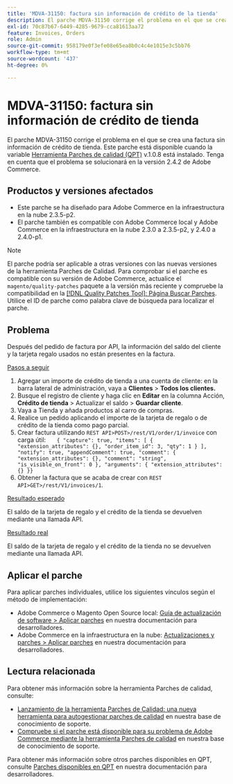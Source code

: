 ```yaml
---
title: 'MDVA-31150: factura sin información de crédito de la tienda'
description: El parche MDVA-31150 corrige el problema en el que se crea una factura sin información de crédito de tienda. Este parche está disponible cuando está instalada la [Quality Patches Tool (QPT)](/help/announcements/adobe-commerce-announcements/magento-quality-patches-released-new-tool-to-self-serve-quality-patches.md) v.1.0.8. Tenga en cuenta que el problema se solucionará en la versión 2.4.2 de Adobe Commerce.
exl-id: 70c87b67-6449-4285-9679-cca81613aa72
feature: Invoices, Orders
role: Admin
source-git-commit: 958179e0f3efe08e65ea8b0c4c4e1015e3c5bb76
workflow-type: tm+mt
source-wordcount: '437'
ht-degree: 0%

---
```


# MDVA-31150: factura sin información de crédito de tienda

El parche MDVA-31150 corrige el problema en el que se crea una factura sin información de crédito de tienda. Este parche está disponible cuando la variable [Herramienta Parches de calidad (QPT)](/help/announcements/adobe-commerce-announcements/magento-quality-patches-released-new-tool-to-self-serve-quality-patches.md) v.1.0.8 está instalado. Tenga en cuenta que el problema se solucionará en la versión 2.4.2 de Adobe Commerce.

## Productos y versiones afectados

* Este parche se ha diseñado para Adobe Commerce en la infraestructura en la nube 2.3.5-p2.
* El parche también es compatible con Adobe Commerce local y Adobe Commerce en la infraestructura en la nube 2.3.0 a 2.3.5-p2, y 2.4.0 a 2.4.0-p1.

>[!NOTE]
>
>El parche podría ser aplicable a otras versiones con las nuevas versiones de la herramienta Parches de Calidad. Para comprobar si el parche es compatible con su versión de Adobe Commerce, actualice el `magento/quality-patches` paquete a la versión más reciente y compruebe la compatibilidad en la [[!DNL Quality Patches Tool]: Página Buscar Parches](https://devdocs.magento.com/quality-patches/tool.html#patch-grid). Utilice el ID de parche como palabra clave de búsqueda para localizar el parche.

## Problema

Después del pedido de factura por API, la información del saldo del cliente y la tarjeta regalo usados no están presentes en la factura.

<u>Pasos a seguir</u>

1. Agregar un importe de crédito de tienda a una cuenta de cliente: en la barra lateral de administración, vaya a **Clientes** > **Todos los clientes.**
1. Busque el registro de cliente y haga clic en **Editar** en la columna Acción, **Crédito de tienda** > Actualizar el saldo > **Guardar cliente**.
1. Vaya a Tienda y añada productos al carro de compras.
1. Realice un pedido aplicando el importe de la tarjeta de regalo o de crédito de la tienda como pago parcial.
1. Crear factura utilizando `REST API>POST>/rest/V1/order/1/invoice` con carga útil:    ```    { "capture": true, "items": [ { "extension_attributes": {}, "order_item_id": 3, "qty": 1 } ], "notify": true, "appendComment": true, "comment": { "extension_attributes": {}, "comment": "string", "is_visible_on_front": 0 }, "arguments": { "extension_attributes": {} }}    ```
1. Obtener la factura que se acaba de crear con `REST API>GET>/rest/V1/invoices/1`.

<u>Resultado esperado</u>

El saldo de la tarjeta de regalo y el crédito de la tienda se devuelven mediante una llamada API.

<u>Resultado real</u>

El saldo de la tarjeta de regalo y el crédito de la tienda no se devuelven mediante una llamada API.

## Aplicar el parche

Para aplicar parches individuales, utilice los siguientes vínculos según el método de implementación:

* Adobe Commerce o Magento Open Source local: [Guía de actualización de software > Aplicar parches](https://devdocs.magento.com/guides/v2.4/comp-mgr/patching/mqp.html) en nuestra documentación para desarrolladores.
* Adobe Commerce en la infraestructura en la nube: [Actualizaciones y parches > Aplicar parches](https://devdocs.magento.com/cloud/project/project-patch.html) en nuestra documentación para desarrolladores.

## Lectura relacionada

Para obtener más información sobre la herramienta Parches de calidad, consulte:

* [Lanzamiento de la herramienta Parches de Calidad: una nueva herramienta para autogestionar parches de calidad](/help/announcements/adobe-commerce-announcements/magento-quality-patches-released-new-tool-to-self-serve-quality-patches.md) en nuestra base de conocimiento de soporte.
* [Compruebe si el parche está disponible para su problema de Adobe Commerce mediante la herramienta Parches de calidad](/help/support-tools/patches-available-in-qpt-tool/check-patch-for-magento-issue-with-magento-quality-patches.md) en nuestra base de conocimiento de soporte.

Para obtener más información sobre otros parches disponibles en QPT, consulte [Parches disponibles en QPT](https://devdocs.magento.com/quality-patches/tool.html#patch-grid) en nuestra documentación para desarrolladores.
